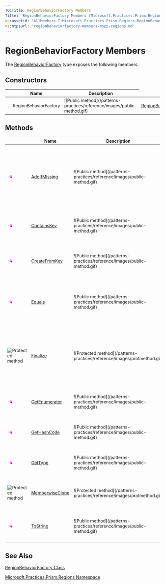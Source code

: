 ```yaml
---
TOCTitle: RegionBehaviorFactory Members
Title: 'RegionBehaviorFactory Members (Microsoft.Practices.Prism.Regions)'
ms:assetid: 'AllMembers.T:Microsoft.Practices.Prism.Regions.RegionBehaviorFactory'
ms:mtpsurl: 'regionbehaviorfactory-members-mspp-regions.md'
---
```


# RegionBehaviorFactory Members

The [RegionBehaviorFactory](https://msdn.microsoft.com/en-us/library/microsoft.practices.prism.regions.regionbehaviorfactory(v=pandp.50)) type exposes the following members.

## Constructors


<table>
<thead>
<tr class="header">
<th> </th>
<th>Name</th>
<th>Description</th>
</tr>
</thead>
<tbody>
<tr class="odd">

<td><img src="images/public-method.gif" title="Public method" /></td>
<td>RegionBehaviorFactory</td>

<td>![Public method](/patterns-practices/reference/images/public-method.gif)</td>
<td><a href="/patterns-practices/reference/mspp-regions-namespace.regionbehaviorfactory.">RegionBehaviorFactory</a></td>

<td><div class="summary">
Initializes a new instance of <a href="https://msdn.microsoft.com/en-us/library/microsoft.practices.prism.regions.regionbehaviorfactory(v=pandp.50)">RegionBehaviorFactory</a>.
</div></td>
</tr>
</tbody>
</table>

## Methods


<table>
<thead>
<tr class="header">
<th> </th>
<th>Name</th>
<th>Description</th>
</tr>
</thead>
<tbody>
<tr class="odd">

<td><img src="images/public-method.gif" title="Public method" /></td>
<td><a href="https://msdn.microsoft.com/en-us/library/microsoft.practices.prism.regions.regionbehaviorfactory.addifmissing(v=pandp.50)">AddIfMissing</a></td>

<td>![Public method](/patterns-practices/reference/images/public-method.gif)</td>
<td><a href="/patterns-practices/reference/mspp-regions-namespace.regionbehaviorfactory.addifmissing(system.string%2csystem.type)">AddIfMissing</a></td>

<td><div class="summary">
Adds a particular type of RegionBehavior if it was not already registered. The behaviorKey string is used to check if the behavior is already present
</div></td>
</tr>
<tr class="even">

<td><img src="images/public-method.gif" title="Public method" /></td>
<td><a href="https://msdn.microsoft.com/en-us/library/microsoft.practices.prism.regions.regionbehaviorfactory.containskey(v=pandp.50)">ContainsKey</a></td>

<td>![Public method](/patterns-practices/reference/images/public-method.gif)</td>
<td><a href="/patterns-practices/reference/mspp-regions-namespace.regionbehaviorfactory.containskey(system.string)">ContainsKey</a></td>

<td><div class="summary">
Determines whether a behavior with the specified key already exists.
</div></td>
</tr>
<tr class="odd">

<td><img src="images/public-method.gif" title="Public method" /></td>
<td><a href="https://msdn.microsoft.com/en-us/library/microsoft.practices.prism.regions.regionbehaviorfactory.createfromkey(v=pandp.50)">CreateFromKey</a></td>

<td>![Public method](/patterns-practices/reference/images/public-method.gif)</td>
<td><a href="/patterns-practices/reference/mspp-regions-namespace.regionbehaviorfactory.createfromkey(system.string)">CreateFromKey</a></td>

<td><div class="summary">
Creates an instance of the behavior <a href="http://msdn2.microsoft.com/en-us/library/42892f65">Type</a> that is registered using the specified key.
</div></td>
</tr>
<tr class="even">

<td><img src="images/public-method.gif" title="Public method" /></td>
<td><a href="http://msdn2.microsoft.com/en-us/library/bsc2ak47">Equals</a></td>

<td>![Public method](/patterns-practices/reference/images/public-method.gif)</td>
<td>[Equals](http://msdn.microsoft.com/en-us/library/bsc2ak47)</td>

<td><div class="summary">
Determines whether the specified <a href="http://msdn2.microsoft.com/en-us/library/e5kfa45b">Object</a> is equal to the current <a href="http://msdn2.microsoft.com/en-us/library/e5kfa45b">Object</a>.
</div>
(Inherited from <a href="http://msdn2.microsoft.com/en-us/library/e5kfa45b">Object</a>.)</td>
</tr>
<tr class="odd">

<td><img src="https://msdn.microsoft.com/en-us/Gg405505.protmethod(en-us,PandP.50).gif" title="Protected method" /></td>
<td><a href="http://msdn2.microsoft.com/en-us/library/4k87zsw7">Finalize</a></td>

<td>![Protected method](/patterns-practices/reference/images/protmethod.gif)</td>
<td>[Finalize](http://msdn.microsoft.com/en-us/library/4k87zsw7)</td>

<td><div class="summary">
Allows an object to try to free resources and perform other cleanup operations before it is reclaimed by garbage collection.
</div>
(Inherited from <a href="http://msdn2.microsoft.com/en-us/library/e5kfa45b">Object</a>.)</td>
</tr>
<tr class="even">

<td><img src="images/public-method.gif" title="Public method" /></td>
<td><a href="https://msdn.microsoft.com/en-us/library/microsoft.practices.prism.regions.regionbehaviorfactory.getenumerator(v=pandp.50)">GetEnumerator</a></td>

<td>![Public method](/patterns-practices/reference/images/public-method.gif)</td>
<td><a href="/patterns-practices/reference/mspp-regions-namespace.regionbehaviorfactory.getenumerator">GetEnumerator</a></td>

<td><div class="summary">
Returns an enumerator that iterates through the collection.
</div></td>
</tr>
<tr class="odd">

<td><img src="images/public-method.gif" title="Public method" /></td>
<td><a href="http://msdn2.microsoft.com/en-us/library/zdee4b3y">GetHashCode</a></td>

<td>![Public method](/patterns-practices/reference/images/public-method.gif)</td>
<td>[GetHashCode](http://msdn.microsoft.com/en-us/library/zdee4b3y)</td>

<td><div class="summary">
Serves as a hash function for a particular type.
</div>
(Inherited from <a href="http://msdn2.microsoft.com/en-us/library/e5kfa45b">Object</a>.)</td>
</tr>
<tr class="even">

<td><img src="images/public-method.gif" title="Public method" /></td>
<td><a href="http://msdn2.microsoft.com/en-us/library/dfwy45w9">GetType</a></td>

<td>![Public method](/patterns-practices/reference/images/public-method.gif)</td>
<td>[GetType](http://msdn.microsoft.com/en-us/library/dfwy45w9)</td>

<td><div class="summary">
Gets the <a href="http://msdn2.microsoft.com/en-us/library/42892f65">Type</a> of the current instance.
</div>
(Inherited from <a href="http://msdn2.microsoft.com/en-us/library/e5kfa45b">Object</a>.)</td>
</tr>
<tr class="odd">

<td><img src="https://msdn.microsoft.com/en-us/Gg405505.protmethod(en-us,PandP.50).gif" title="Protected method" /></td>
<td><a href="http://msdn2.microsoft.com/en-us/library/57ctke0a">MemberwiseClone</a></td>

<td>![Protected method](/patterns-practices/reference/images/protmethod.gif)</td>
<td>[MemberwiseClone](http://msdn.microsoft.com/en-us/library/57ctke0a)</td>

<td><div class="summary">
Creates a shallow copy of the current <a href="http://msdn2.microsoft.com/en-us/library/e5kfa45b">Object</a>.
</div>
(Inherited from <a href="http://msdn2.microsoft.com/en-us/library/e5kfa45b">Object</a>.)</td>
</tr>
<tr class="even">

<td><img src="images/public-method.gif" title="Public method" /></td>
<td><a href="http://msdn2.microsoft.com/en-us/library/7bxwbwt2">ToString</a></td>

<td>![Public method](/patterns-practices/reference/images/public-method.gif)</td>
<td>[ToString](http://msdn.microsoft.com/en-us/library/7bxwbwt2)</td>

<td><div class="summary">
Returns a string that represents the current object.
</div>
(Inherited from <a href="http://msdn2.microsoft.com/en-us/library/e5kfa45b">Object</a>.)</td>
</tr>
</tbody>
</table>

## See Also

[RegionBehaviorFactory Class](https://msdn.microsoft.com/en-us/library/microsoft.practices.prism.regions(v=pandp.50))

[Microsoft.Practices.Prism.Regions Namespace](https://msdn.microsoft.com/en-us/library/microsoft.practices.prism.regions(v=pandp.50))
